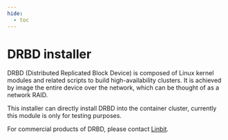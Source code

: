 ```yaml
---
hide:
  - toc
---
```


# DRBD installer

DRBD (Distributed Replicated Block Device) is composed of Linux kernel modules and related scripts to build high-availability clusters. It is achieved by image the entire device over the network, which can be thought of as a network RAID.

This installer can directly install DRBD into the container cluster, currently this module is only for testing purposes.

For commercial products of DRBD, please contact [Linbit](https://linbit.com/contact-us/).